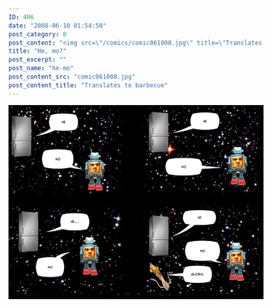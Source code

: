 ```yaml
---
ID: 406
date: "2008-06-10 01:54:50"
post_category: 0
post_content: "<img src=\"/comics/comic061008.jpg\" title=\"Translates to barbecue\" />"
title: "He, mo?"
post_excerpt: ""
post_name: "he-mo"
post_content_src: "comic061008.jpg"
post_content_title: "Translates to barbecue"
---
```



[![Translates to barbecue](/comics-hi-res/comic061008.jpg)](/comics-hi-res/comic061008.jpg "Translates to barbecue")
